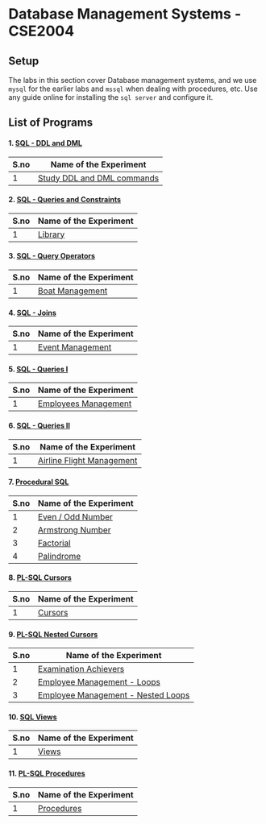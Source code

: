 # Database Management Systems - CSE2004


## Setup

The labs in this section cover Database management systems, and we use `mysql` for the earlier labs and `mssql` when dealing with procedures, etc.
Use any guide online for installing the `sql server` and configure it.



## List of Programs

#### 1. [SQL - DDL and DML](./DDL_DML_Lab_1)

| S.no | Name of the Experiment |
| ---- | --------------------- |
| 1 | [Study DDL and DML commands](./DDL_DML_Lab_1/employee.sql) |


#### 2. [SQL - Queries and Constraints](./Queries_and_Constraints_Lab_2)

| S.no | Name of the Experiment |
| ---- | --------------------- |
| 1 | [Library](./Queries_and_Constraints_Lab_2) |


#### 3. [SQL - Query Operators](./Query_Operators_Lab_3)

| S.no | Name of the Experiment |
| ---- | --------------------- |
| 1 | [Boat Management](./Query_Operators_Lab_3) |


#### 4. [SQL - Joins](./Joins_Lab_4)

| S.no | Name of the Experiment |
| ---- | --------------------- |
| 1 | [Event Management](./Joins_Lab_4) |


#### 5. [SQL - Queries I](./Queries_I_Lab_5)

| S.no | Name of the Experiment |
| ---- | --------------------- |
| 1 | [Employees Management](./Queries_I_Lab_5) |


#### 6. [SQL - Queries II](./Queries_II_Lab_6)

| S.no | Name of the Experiment |
| ---- | --------------------- |
| 1 | [Airline Flight Management](./Queries_II_Lab_6) |


#### 7. [Procedural SQL](./Procedural_SQL_Lab_7)

| S.no | Name of the Experiment |
| ---- | --------------------- |
| 1 | [Even / Odd Number](./Procedural_SQL_Lab_7/odd_even.sql) |
| 2 | [Armstrong Number](./Procedural_SQL_Lab_7/armstrong.sql) |
| 3 | [Factorial](./Procedural_SQL_Lab_7/factorial.sql) |
| 4 | [Palindrome](./Procedural_SQL_Lab_7/palindrome.sql) |


#### 8. [PL-SQL Cursors](./PLSQL_Cursors_Lab_8)

| S.no | Name of the Experiment |
| ---- | --------------------- |
| 1 | [Cursors](./PLSQL_Cursors_Lab_8) |


#### 9. [PL-SQL Nested Cursors](./PLSQL_Nested_Cursors_Lab_9)

| S.no | Name of the Experiment |
| ---- | --------------------- |
| 1 | [Examination Achievers](./PLSQL_Nested_Cursors_Lab_9/exam_achievers.sql) |
| 2 | [Employee Management - Loops](./PLSQL_Nested_Cursors_Lab_9/loops.sql) |
| 3 | [Employee Management - Nested Loops](./PLSQL_Nested_Cursors_Lab_9/nested_loops.sql) |


#### 10. [SQL Views](./SQL_Views_Lab_10)

| S.no | Name of the Experiment |
| ---- | --------------------- |
| 1 | [Views](./SQL_Views_Lab_10) |


#### 11. [PL-SQL Procedures](./PLSQL_Procedures_Lab_11)

| S.no | Name of the Experiment |
| ---- | --------------------- |
| 1 | [Procedures](./PLSQL_Procedures_Lab_11) |
